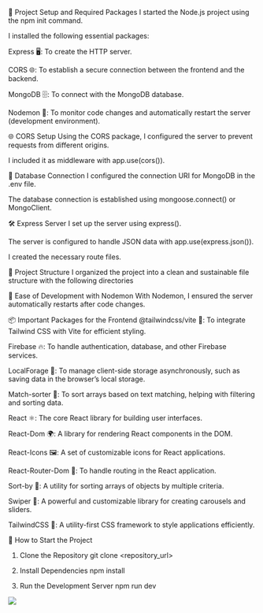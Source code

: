 🔧 Project Setup and Required Packages
I started the Node.js project using the npm init command.

I installed the following essential packages:

Express 🖥️: To create the HTTP server.

CORS 🌐: To establish a secure connection between the frontend and the backend.

MongoDB 🗄️: To connect with the MongoDB database.

Nodemon 🔄: To monitor code changes and automatically restart the server (development environment).

🌐 CORS Setup
Using the CORS package, I configured the server to prevent requests from different origins.

I included it as middleware with app.use(cors()).

🔌 Database Connection
I configured the connection URI for MongoDB in the .env file.

The database connection is established using mongoose.connect() or MongoClient.

🛠️ Express Server
I set up the server using express().

The server is configured to handle JSON data with app.use(express.json()).

I created the necessary route files.

📁 Project Structure
I organized the project into a clean and sustainable file structure with the following directories

🚀 Ease of Development with Nodemon
With Nodemon, I ensured the server automatically restarts after code changes.

📦 Important Packages for the Frontend
@tailwindcss/vite 🌈: To integrate Tailwind CSS with Vite for efficient styling.

Firebase 🔥: To handle authentication, database, and other Firebase services.

LocalForage 💾: To manage client-side storage asynchronously, such as saving data in the browser’s local storage.

Match-sorter 🔢: To sort arrays based on text matching, helping with filtering and sorting data.

React ⚛️: The core React library for building user interfaces.

React-Dom 🌍: A library for rendering React components in the DOM.

React-Icons 🖼️: A set of customizable icons for React applications.

React-Router-Dom 🚪: To handle routing in the React application.

Sort-by 🔀: A utility for sorting arrays of objects by multiple criteria.

Swiper 🔄: A powerful and customizable library for creating carousels and sliders.

TailwindCSS 🎨: A utility-first CSS framework to style applications efficiently.

🚀 How to Start the Project

1. Clone the Repository
   git clone <repository_url>

2. Install Dependencies
   npm install

3. Run the Development Server
   npm run dev

<img src="/newMygif.gif"/>
